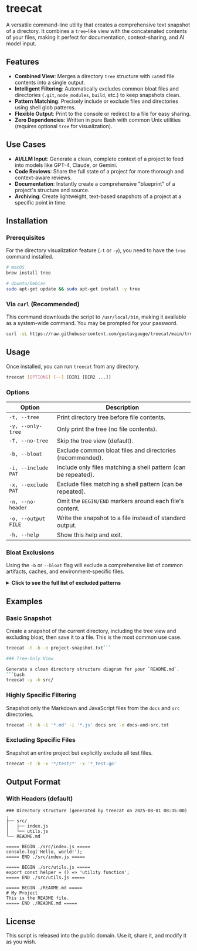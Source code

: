 # treecat

A versatile command-line utility that creates a comprehensive text snapshot of a directory. It combines a `tree`-like view with the concatenated contents of your files, making it perfect for documentation, context-sharing, and AI model input.

## Features

- **Combined View**: Merges a directory `tree` structure with `cat`ed file contents into a single output.
- **Intelligent Filtering**: Automatically excludes common bloat files and directories (`.git`, `node_modules`, `build`, etc.) to keep snapshots clean.
- **Pattern Matching**: Precisely include or exclude files and directories using shell glob patterns.
- **Flexible Output**: Print to the console or redirect to a file for easy sharing.
- **Zero Dependencies**: Written in pure Bash with common Unix utilities (requires optional `tree` for visualization).

## Use Cases

- **AI/LLM Input**: Generate a clean, complete context of a project to feed into models like GPT-4, Claude, or Gemini.
- **Code Reviews**: Share the full state of a project for more thorough and context-aware reviews.
- **Documentation**: Instantly create a comprehensive "blueprint" of a project's structure and source.
- **Archiving**: Create lightweight, text-based snapshots of a project at a specific point in time.

## Installation

### Prerequisites

For the directory visualization feature (`-t` or `-y`), you need to have the `tree` command installed.

```bash
# macOS
brew install tree

# Ubuntu/Debian
sudo apt-get update && sudo apt-get install -y tree
```

### Via `curl` (Recommended)

This command downloads the script to `/usr/local/bin`, making it available as a system-wide command. You may be prompted for your password.

```bash
curl -sL https://raw.githubusercontent.com/gustavgauge/treecat/main/treecat.sh -o /usr/local/bin/treecat && chmod +x /usr/local/bin/treecat
```

## Usage

Once installed, you can run `treecat` from any directory.

```bash
treecat [OPTIONS] [--] [DIR1 [DIR2 ...]]
```

### Options

| Option                | Description                                                          |
| --------------------- | -------------------------------------------------------------------- |
| `-t, --tree`          | Print directory tree before file contents.                           |
| `-y, --only-tree`     | Only print the tree (no file contents).                              |
| `-T, --no-tree`       | Skip the tree view (default).                                        |
| `-b, --bloat`         | Exclude common bloat files and directories (recommended).            |
| `-i, --include PAT`   | Include only files matching a shell pattern (can be repeated).       |
| `-x, --exclude PAT`   | Exclude files matching a shell pattern (can be repeated).            |
| `-n, --no-header`     | Omit the `BEGIN/END` markers around each file's content.             |
| `-o, --output FILE`   | Write the snapshot to a file instead of standard output.             |
| `-h, --help`          | Show this help and exit.                                             |

### Bloat Exclusions

Using the `-b` or `--bloat` flag will exclude a comprehensive list of common artifacts, caches, and environment-specific files.

<details>
<summary><strong>Click to see the full list of excluded patterns</strong></summary>

-   **General**: `.git`, `.DS_Store`, `logs`, `tmp`
-   **IDEs & Editors**: `.idea`, `.vscode`, `*.sublime-project`, `*.sublime-workspace`
-   **Build & Cache**: `build`, `dist`, `out`, `coverage`, `.next`, `__pycache__`
-   **Dependencies**: `node_modules`, `vendor`
-   **Language Specific**: `target` (Rust), `.venv`, `env` (Python), `.pytest_cache`, `.mypy_cache`, `.gradle` (Gradle), `bin`, `obj` (.NET), `*.tfstate*`, `.terraform` (Terraform)
-   **Sensitive Files**: `.env*`, `*.env`

</details>

## Examples

### Basic Snapshot

Create a snapshot of the current directory, including the tree view and excluding bloat, then save it to a file. This is the most common use case.
```bash
treecat -t -b -o project-snapshot.txt```

### Tree-Only View

Generate a clean directory structure diagram for your `README.md`.
```bash
treecat -y -b src/
```

### Highly Specific Filtering

Snapshot only the Markdown and JavaScript files from the `docs` and `src` directories.
```bash
treecat -t -b -i '*.md' -i '*.js' docs src -o docs-and-src.txt
```

### Excluding Specific Files

Snapshot an entire project but explicitly exclude all test files.
```bash
treecat -t -b -x '*/test/*' -x '*_test.go'
```

## Output Format

### With Headers (default)
```
### Directory structure (generated by treecat on 2025-08-01 08:35:00)
.
├── src/
│   ├── index.js
│   └── utils.js
└── README.md

===== BEGIN ./src/index.js =====
console.log('Hello, world!');
===== END ./src/index.js =====

===== BEGIN ./src/utils.js =====
export const helper = () => 'utility function';
===== END ./src/utils.js =====

===== BEGIN ./README.md =====
# My Project
This is the README file.
===== END ./README.md =====
```

## License

This script is released into the public domain. Use it, share it, and modify it as you wish.